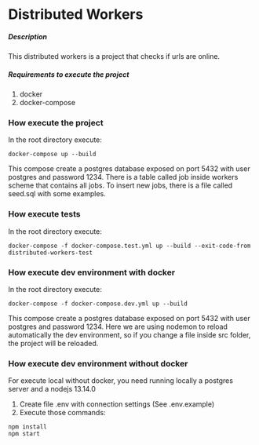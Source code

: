 # Distributed Workers

##### Description
This distributed workers is a project that checks if urls are online.

##### Requirements to execute the project
1. docker
2. docker-compose

### How execute the project
In the root directory execute:
```
docker-compose up --build
```
This compose create a postgres database exposed on port 5432 with user postgres and password 1234.
There is a table called job inside workers scheme that contains all jobs.
To insert new jobs, there is a file called seed.sql with some examples.

### How execute tests
In the root directory execute:
```
docker-compose -f docker-compose.test.yml up --build --exit-code-from distributed-workers-test
```

### How execute dev environment with docker
In the root directory execute:
```
docker-compose -f docker-compose.dev.yml up --build
```
This compose create a postgres database exposed on port 5432 with user postgres and password 1234.
Here we are using nodemon to reload automatically the dev environment, so if you change a file inside src folder, the project will be reloaded.

### How execute dev environment without docker
For execute local without docker, you need running locally a postgres server and a nodejs 13.14.0
1. Create file .env with connection settings (See .env.example)
2. Execute those commands:
```
npm install
npm start
```
